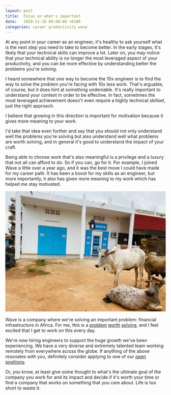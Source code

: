 ```yaml
---
layout: post
title:  Focus on what's important
date:   2020-11-16 09:00:00 +0100
categories: career productivity wave
---
```


At any point in your career as an engineer, it's healthy to ask yourself what
is the next step you need to take to become better. In the early stages, it's
likely that your technical skills can improve a lot. Later on, you may notice
that your technical ability is no longer the most leveraged aspect of your
productivity, and you can be more effective by understanding better the
problems you're solving.

I heard somewhere that one way to become the 10x engineer is to find the way
to solve the problem you're facing with 10x less work. That's arguable, of
course, but it does hint at something undeniable. It's really important to
understand your context in order to be effective. In fact, sometimes the
most leveraged achievement doesn't even require a highly technical skillset,
just the right approach.

I believe that growing in this direction is important for motivation
because it gives more meaning to your work.

I'd take that idea even further and say that you should not only understand
well the problems you're solving but also understand well what problems are
worth solving, and in general it's good to understand the impact of your craft.

Being able to choose work that's also meaningful is a privilege and a
luxury that not all can afford to do. So if you can, go for it. For example,
I joined Wave a little over a year ago, and it was the best move I could
have made for my career path. It has been a boost for my skills as an
engineer, but more importantly, it also has given more meaning to my work
which has helped me stay motivated.

<img src="/assets/images/wave.jpg" class="inline-text medium-image" />

Wave is a company where we're solving an important problem: financial
infrastructure in Africa. For me, this is a
[problem][m-pesa] [worth][savings] [solving][gender-gap],
and I feel excited that I get to work on this every day.

We're now hiring engineers to support the huge growth we've been
experiencing. We have a very diverse and extremely talented team working
remotely from everywhere across the globe.
If anything of the above resonates with you, definitely consider
applying to one of our [open positions][careers-wave].

Or, you know, at least give some thought to what's the ultimate goal of the
company you work for and its impact and decide if it's worth your time or
find a company that works on something that you care about. Life is too short
to waste it.

[careers-wave]: https://www.wave.com/en/careers/
[m-pesa]: https://news.mit.edu/2016/mobile-money-kenyans-out-poverty-1208
[savings]: https://www.sciencedirect.com/science/article/abs/pii/S0305750X20300310
[gender-gap]: https://www.gsma.com/mobilefordevelopment/blog/the-promise-of-mobile-money-for-further-advancing-womens-financial-inclusion/

